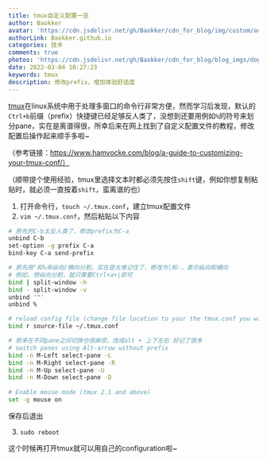 ```yaml
---
title: tmux自定义配置一览
author: Baokker
avatar: 'https://cdn.jsdelivr.net/gh/Baokker/cdn_for_blog/img/custom/avatar.jpg'
authorLink: Baokker.github.io
categories: 技术
comments: true
photos: 'https://cdn.jsdelivr.net/gh/Baokker/cdn_for_blog/blog_imgs/dog-5146351_1920.jpg'
date: 2022-03-04 10:27:23
keywords: tmux
description: 修改prefix，增加体验舒适度
---
```





[tmux](https://phoenixnap.com/kb/tmux-tutorial-install-commands)在linux系统中用于处理多窗口的命令行非常方便，然而学习后发现，默认的`Ctrl+b`前缀（prefix）快捷键已经足够反人类了，没想到还要用例如`%`的符号来划分pane，实在是离谱得很，所幸后来在网上找到了自定义配置文件的教程，修改配置后操作起来顺手多啦~

（参考链接：https://www.hamvocke.com/blog/a-guide-to-customizing-your-tmux-conf/）

（顺带提个使用经验，tmux里选择文本时都必须先按住`shift`键，例如你想复制粘贴时，就必须一直按着`shift`，蛮离谱的也）

1. 打开命令行，`touch ~/.tmux.conf`，建立tmux配置文件
2. `vim ~/.tmux.conf`，然后粘贴以下内容

```bash
# 原先的C-b太反人类了，修改prefix为C-a
unbind C-b
set-option -g prefix C-a
bind-key C-a send-prefix

# 原先用"和%来纵向/横向分割，实在是太难记住了，修改为|和-，表示纵向和横向
# 例如，想纵向分割，就只需要Ctrl+a+|即可
bind | split-window -h
bind - split-window -v
unbind '"'
unbind %

# reload config file (change file location to your the tmux.conf you want to use)
bind r source-file ~/.tmux.conf

# 原来在不同pane之间切换也很麻烦，改成alt + 上下左右 好记了很多
# switch panes using Alt-arrow without prefix
bind -n M-Left select-pane -L
bind -n M-Right select-pane -R
bind -n M-Up select-pane -U                                                 
bind -n M-Down select-pane -D
 
# Enable mouse mode (tmux 2.1 and above)
set -g mouse on
```

保存后退出

3. `sudo reboot`

这个时候再打开tmux就可以用自己的configuration啦~
